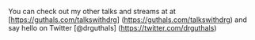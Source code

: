 You can check out my other talks and streams at at [https://guthals.com/talkswithdrg] (https://guthals.com/talkswithdrg) and say hello on Twitter [@drguthals] (https://twitter.com/drguthals)
